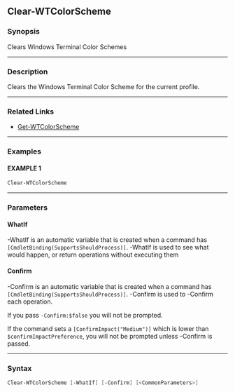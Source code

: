 Clear-WTColorScheme
-------------------




### Synopsis
Clears Windows Terminal Color Schemes



---


### Description

Clears the Windows Terminal Color Scheme for the current profile.



---


### Related Links
* [Get-WTColorScheme](Get-WTColorScheme.md)





---


### Examples
#### EXAMPLE 1
```PowerShell
Clear-WTColorScheme
```



---


### Parameters
#### **WhatIf**
-WhatIf is an automatic variable that is created when a command has ```[CmdletBinding(SupportsShouldProcess)]```.
-WhatIf is used to see what would happen, or return operations without executing them
#### **Confirm**
-Confirm is an automatic variable that is created when a command has ```[CmdletBinding(SupportsShouldProcess)]```.
-Confirm is used to -Confirm each operation.

If you pass ```-Confirm:$false``` you will not be prompted.


If the command sets a ```[ConfirmImpact("Medium")]``` which is lower than ```$confirmImpactPreference```, you will not be prompted unless -Confirm is passed.



---


### Syntax
```PowerShell
Clear-WTColorScheme [-WhatIf] [-Confirm] [<CommonParameters>]
```
